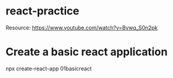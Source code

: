 # react-practice
Resource: https://www.youtube.com/watch?v=Bvwq_S0n2pk
# Create a basic react application
npx create-react-app 01basicreact